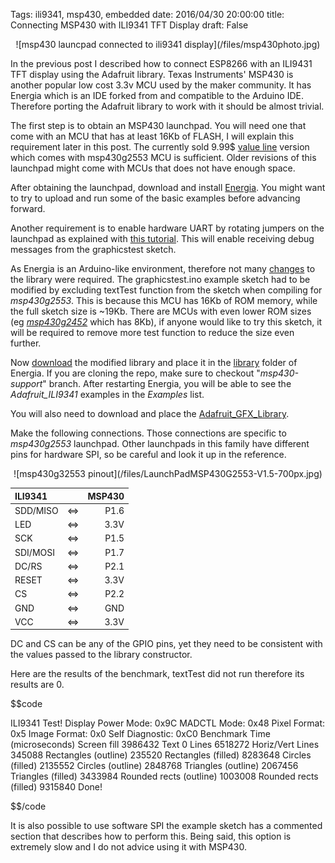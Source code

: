 Tags:  ili9341, msp430, embedded
date: 2016/04/30 20:00:00
title: Connecting MSP430 with ILI9341 TFT Display
draft: False

<center>
![msp430 launcpad connected to ili9341 display](/files/msp430photo.jpg)
</center>

In the previous post I described how to connect ESP8266 with an ILI9431 TFT display using the Adafruit library. Texas Instruments' MSP430 is another popular low cost 3.3v MCU used by the maker community. It has Energia which is an IDE forked from  and compatible to the Arduino IDE. Therefore porting the Adafruit library to work with it should be almost trivial.

The first step is to obtain an MSP430 launchpad. You will need one that come with an MCU that has at least 16Kb of FLASH, I will explain this requirement later in this post. The currently sold 9.99$ [value line](http://www.ti.com/ww/en/launchpad/launchpads-msp430-msp-exp430g2.html#tabs) version which comes with msp430g2553 MCU is sufficient. Older revisions of this launchpad might come with MCUs that does not have enough space.

After obtaining the launchpad, download and install [Energia](http://energia.nu). You might want to try to upload and run some of the basic examples before advancing forward.

Another requirement is to enable hardware UART by rotating jumpers on the launchpad as explained with [this tutorial](http://energia.nu/Serial.html). This will enable receiving debug messages from the graphicstest sketch.

As Energia is an Arduino-like environment, therefore not many [changes](https://github.com/alkhimey/Adafruit_ILI9341/commit/d232e057a852b474b509c42bb5a237d2f1905538) to the library were required. The graphicstest.ino example sketch had to be modified by excluding textTest function from the sketch when compiling for *msp430g2553*. This is because this MCU has 16Kb of ROM memory, while the full sketch size is ~19Kb. There are MCUs with even lower ROM sizes (eg *[msp430g2452](http://www.ti.com/product/MSP430G2452)* which has 8Kb), if anyone would like to try this sketch, it will be required to remove more test function to reduce the size even further.

Now [download](https://github.com/alkhimey/Adafruit_ILI9341/tree/msp430-support) the modified library and place it in the [library](http://energia.nu/Guide_Environment.html#libraries) folder of Energia. If you are cloning the repo, make sure to checkout "*msp430-support*" branch. After restarting Energia, you will be able to see the *Adafruit_ILI9341* examples in the *Examples* list.

You will also need to download and place the [Adafruit_GFX_Library](https://github.com/adafruit/Adafruit-GFX-Library).

Make the following connections. Those connections are specific to *msp430g2553* launchpad. Other launchpads in this family have different pins for hardware SPI, so be careful and look it up in the reference.

<center>
![msp430g32553 pinout](/files/LaunchPadMSP430G2553-V1.5-700px.jpg)
</center>

| ILI9341       |          | MSP430  |
|:------------- |:--------:| -------:|
| SDD/MISO      |  &#8660; | P1.6    |
| LED           |  &#8660; | 3.3V    |
| SCK           |  &#8660; | P1.5    |
| SDI/MOSI      |  &#8660; | P1.7    |
| DC/RS         |  &#8660; | P2.1    |
| RESET         |  &#8660; | 3.3V    |
| CS            |  &#8660; | P2.2    |
| GND           |  &#8660; | GND     |
| VCC           |  &#8660; | 3.3V    |

DC and CS can be any of the GPIO pins, yet they need to be consistent with the values passed to the library constructor.

Here are the results of the benchmark, textTest did not run therefore its results are 0.

$$code

ILI9341 Test!
Display Power Mode: 0x9C
MADCTL Mode: 0x48
Pixel Format: 0x5
Image Format: 0x0
Self Diagnostic: 0xC0
Benchmark                Time (microseconds)
Screen fill              3986432
Text                     0
Lines                    6518272
Horiz/Vert Lines         345088
Rectangles (outline)     235520
Rectangles (filled)      8283648
Circles (filled)         2135552
Circles (outline)        2848768
Triangles (outline)      2067456
Triangles (filled)       3433984
Rounded rects (outline)  1003008
Rounded rects (filled)   9315840
Done!

$$/code

It is also possible to use software SPI the example sketch has a commented section that describes how to perform this. Being said, this option is extremely slow and I do not advice using it with MSP430.



